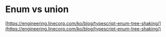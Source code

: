 # Enum vs union

[https://engineering.linecorp.com/ko/blog/typescript-enum-tree-shaking/](https://engineering.linecorp.com/ko/blog/typescript-enum-tree-shaking/)

